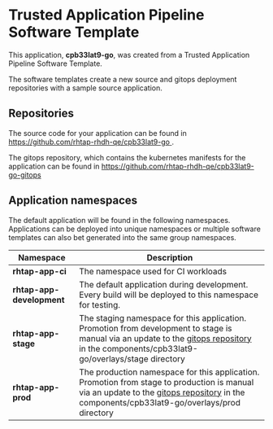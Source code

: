 # Trusted Application Pipeline Software Template

This application, **cpb33lat9-go**, was created from a Trusted Application Pipeline Software Template.

The software templates create a new source and gitops deployment repositories with a sample source application. 

## Repositories

The source code for your application can be found in [https://github.com/rhtap-rhdh-qe/cpb33lat9-go ](https://github.com/rhtap-rhdh-qe/cpb33lat9-go ).
 
The gitops repository, which contains the kubernetes manifests for the application can be found in 
[https://github.com/rhtap-rhdh-qe/cpb33lat9-go-gitops ](https://github.com/rhtap-rhdh-qe/cpb33lat9-go-gitops ) 

## Application namespaces 

The default application will be found in the following namespaces. Applications can be deployed into unique namespaces or multiple software templates can also bet generated into the same group namespaces.  

|  Namespace   |  Description   |  
| -------- | -------- |
| **rhtap-app-ci** | The namespace used for CI workloads |
| **rhtap-app-development** | The default application during development. Every build will be deployed to this namespace for testing. |
| **rhtap-app-stage** | The staging namespace for this application. Promotion from development to stage is manual via an update to the [gitops repository](https://github.com/rhtap-rhdh-qe/cpb33lat9-go-gitops ) in the components/cpb33lat9-go/overlays/stage directory |
| **rhtap-app-prod** | The production namespace for this application. Promotion from stage to production is manual via an update to the [gitops repository](https://github.com/rhtap-rhdh-qe/cpb33lat9-go-gitops ) in the components/cpb33lat9-go/overlays/prod directory |